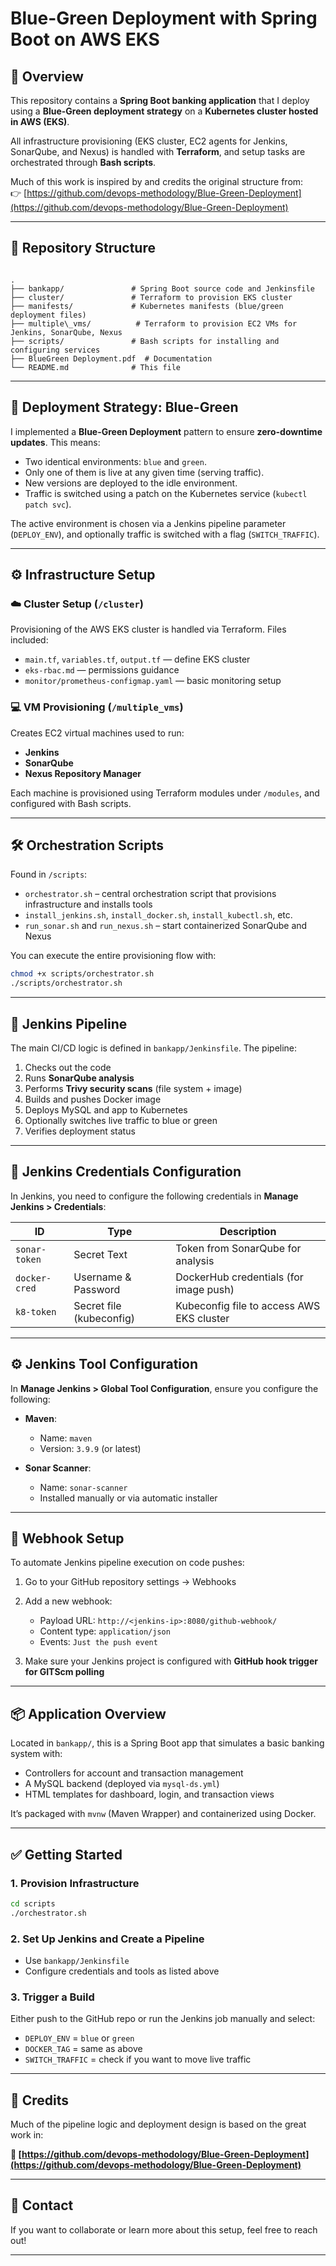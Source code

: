 # Blue-Green Deployment with Spring Boot on AWS EKS

## 📌 Overview

This repository contains a **Spring Boot banking application** that I deploy using a **Blue-Green deployment strategy** on a **Kubernetes cluster hosted in AWS (EKS)**.

All infrastructure provisioning (EKS cluster, EC2 agents for Jenkins, SonarQube, and Nexus) is handled with **Terraform**, and setup tasks are orchestrated through **Bash scripts**.

Much of this work is inspired by and credits the original structure from:  
👉 [https://github.com/devops-methodology/Blue-Green-Deployment](https://github.com/devops-methodology/Blue-Green-Deployment)

---

## 📁 Repository Structure

```

.
├── bankapp/               # Spring Boot source code and Jenkinsfile
├── cluster/               # Terraform to provision EKS cluster
├── manifests/             # Kubernetes manifests (blue/green deployment files)
├── multiple\_vms/          # Terraform to provision EC2 VMs for Jenkins, SonarQube, Nexus
├── scripts/               # Bash scripts for installing and configuring services
├── BlueGreen Deployment.pdf  # Documentation
└── README.md              # This file

```

---

## 🚀 Deployment Strategy: Blue-Green

I implemented a **Blue-Green Deployment** pattern to ensure **zero-downtime updates**. This means:

- Two identical environments: `blue` and `green`.
- Only one of them is live at any given time (serving traffic).
- New versions are deployed to the idle environment.
- Traffic is switched using a patch on the Kubernetes service (`kubectl patch svc`).

The active environment is chosen via a Jenkins pipeline parameter (`DEPLOY_ENV`), and optionally traffic is switched with a flag (`SWITCH_TRAFFIC`).

---

## ⚙️ Infrastructure Setup

### ☁️ Cluster Setup (`/cluster`)

Provisioning of the AWS EKS cluster is handled via Terraform. Files included:

- `main.tf`, `variables.tf`, `output.tf` — define EKS cluster
- `eks-rbac.md` — permissions guidance
- `monitor/prometheus-configmap.yaml` — basic monitoring setup

### 💻 VM Provisioning (`/multiple_vms`)

Creates EC2 virtual machines used to run:

- **Jenkins**
- **SonarQube**
- **Nexus Repository Manager**

Each machine is provisioned using Terraform modules under `/modules`, and configured with Bash scripts.

---

## 🛠️ Orchestration Scripts

Found in `/scripts`:

- `orchestrator.sh` – central orchestration script that provisions infrastructure and installs tools
- `install_jenkins.sh`, `install_docker.sh`, `install_kubectl.sh`, etc.
- `run_sonar.sh` and `run_nexus.sh` – start containerized SonarQube and Nexus

You can execute the entire provisioning flow with:

```bash
chmod +x scripts/orchestrator.sh
./scripts/orchestrator.sh
```

---

## 🧪 Jenkins Pipeline

The main CI/CD logic is defined in `bankapp/Jenkinsfile`. The pipeline:

1. Checks out the code
2. Runs **SonarQube analysis**
3. Performs **Trivy security scans** (file system + image)
4. Builds and pushes Docker image
5. Deploys MySQL and app to Kubernetes
6. Optionally switches live traffic to blue or green
7. Verifies deployment status

---

## 🔐 Jenkins Credentials Configuration

In Jenkins, you need to configure the following credentials in **Manage Jenkins > Credentials**:

| ID            | Type                     | Description                               |
| ------------- | ------------------------ | ----------------------------------------- |
| `sonar-token` | Secret Text              | Token from SonarQube for analysis         |
| `docker-cred` | Username & Password      | DockerHub credentials (for image push)    |
| `k8-token`    | Secret file (kubeconfig) | Kubeconfig file to access AWS EKS cluster |

---

## ⚙️ Jenkins Tool Configuration

In **Manage Jenkins > Global Tool Configuration**, ensure you configure the following:

- **Maven**:

  - Name: `maven`
  - Version: `3.9.9` (or latest)

- **Sonar Scanner**:

  - Name: `sonar-scanner`
  - Installed manually or via automatic installer

---

## 🔁 Webhook Setup

To automate Jenkins pipeline execution on code pushes:

1. Go to your GitHub repository settings → Webhooks
2. Add a new webhook:

   - Payload URL: `http://<jenkins-ip>:8080/github-webhook/`
   - Content type: `application/json`
   - Events: `Just the push event`

3. Make sure your Jenkins project is configured with **GitHub hook trigger for GITScm polling**

---

## 📦 Application Overview

Located in `bankapp/`, this is a Spring Boot app that simulates a basic banking system with:

- Controllers for account and transaction management
- A MySQL backend (deployed via `mysql-ds.yml`)
- HTML templates for dashboard, login, and transaction views

It’s packaged with `mvnw` (Maven Wrapper) and containerized using Docker.

---

## ✅ Getting Started

### 1. Provision Infrastructure

```bash
cd scripts
./orchestrator.sh
```

### 2. Set Up Jenkins and Create a Pipeline

- Use `bankapp/Jenkinsfile`
- Configure credentials and tools as listed above

### 3. Trigger a Build

Either push to the GitHub repo or run the Jenkins job manually and select:

- `DEPLOY_ENV` = `blue` or `green`
- `DOCKER_TAG` = same as above
- `SWITCH_TRAFFIC` = check if you want to move live traffic

---

## 🙏 Credits

Much of the pipeline logic and deployment design is based on the great work in:

**🔗 [https://github.com/devops-methodology/Blue-Green-Deployment](https://github.com/devops-methodology/Blue-Green-Deployment)**

---

## 📎 Contact

If you want to collaborate or learn more about this setup, feel free to reach out!

---
